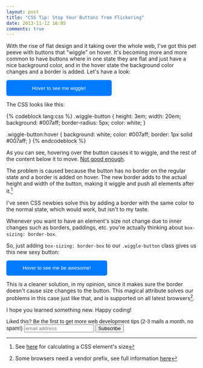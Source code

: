 ```yaml
---
layout: post
title: "CSS Tip: Stop Your Buttons from Flickering"
date: 2013-11-12 16:05
comments: true
---
```


With the rise of flat design and it taking over the whole web, I've got this pet peeve with buttons that "wiggle" on hover. It's becoming more and more common to have buttons where in one state they are flat and just have a nice background color, and in the hover state the background color changes and a border is added. Let's have a look:

<div>
<style>
    .wiggle-button {
        height: 3em;
        width: 20em;
        background: #007aff;
        border-radius: 5px;
        border: none;
        color: white;
        box-sizing: content-box;
        -webkit-box-sizing: content-box;
        -moz-box-sizing: content-box;
    }

    .wiggle-button:hover {
        background: white;
        color: #007aff;
        border: 1px solid #007aff;
    }

    .wiggle-button.fixed-button {
        box-sizing: border-box;
        -webkit-box-sizing: border-box;
        -moz-box-sizing: border-box;
    }
</style>
</div>
<button class="wiggle-button">Hover to see me wiggle!</button>

The CSS looks like this:

{% codeblock lang:css %}
.wiggle-button {
    height: 3em;
    width: 20em;
    background: #007aff;
    border-radius: 5px;
    color: white;
}

.wiggle-button:hover {
    background: white;
    color: #007aff;
    border: 1px solid #007aff;
}
{% endcodeblock %}

As you can see, hovering over the button causes it to wiggle, and the rest of the content below it to move. [Not good enough](https://www.youtube.com/watch?v=-0lzyUOjvFw).

The problem is caused because the button has no border on the regular state and a border is added on hover. The new border adds to the actual height and width of the button, making it wiggle and push all elements after it.[^1]

[^1]: See [here](http://www.rainbodesign.com/pub/css/css-element-size.html) for calculating a CSS element's size

I've seen CSS newbies solve this by adding a border with the same color to the normal state, which would work, but isn't to my taste.

Whenever you want to have an element's size not change due to inner changes such as borders, paddings, etc. you're actually thinking about `box-sizing: border-box`.

[^2]: Some browsers need a vendor prefix, see full information [here](http://www.paulirish.com/2012/box-sizing-border-box-ftw/)

So, just adding `box-sizing: border-box` to our `.wiggle-button` class gives us this new sexy button:

<button class="wiggle-button fixed-button">Hover to see me be awesome!</button>

This is a cleaner solution, in my opinion, since it makes sure the border doesn't cause size changes to the button. This magical attribute solves our problems in this case just like that, and is supported on all latest browsers[^2].

I hope you learned something new. Happy coding!

<!-- Begin MailChimp Signup Form -->
<link href="http://cdn-images.mailchimp.com/embedcode/slim-081711.css" rel="stylesheet" type="text/css">
<style type="text/css">
    #mc_embed_signup{background:#fff; clear:left; font:14px Helvetica,Arial,sans-serif; }
    /* Add your own MailChimp form style overrides in your site stylesheet or in this style block.
       We recommend moving this block and the preceding CSS link to the HEAD of your HTML file. */
</style>
<div id="mc_embed_signup">
<form action="http://codelord.us6.list-manage.com/subscribe/post?u=78b36f07d7d2e7e91eb8deee3&amp;id=c9a8d439c8" method="post" id="mc-embedded-subscribe-form" name="mc-embedded-subscribe-form" class="validate" target="_blank" novalidate>
    <label for="mce-EMAIL">Liked this? Be the first to get more web development tips (2-3 mails a month, no spam!)</label>
    <input type="email" value="" name="EMAIL" class="email" id="mce-EMAIL" placeholder="email address" required style="display: inline">
    <input type="submit" value="Subscribe" name="subscribe" id="mc-embedded-subscribe" class="button" style="display: inline">
</form>
</div>
<!--End mc_embed_signup-->
